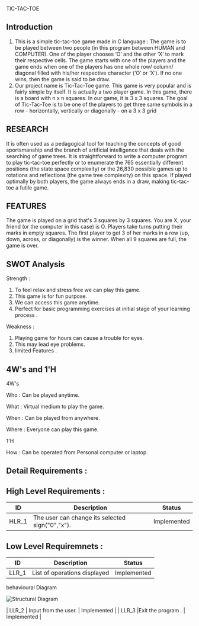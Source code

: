 
TIC-TAC-TOE
## Introduction
1. This is a simple tic-tac-toe game made in C language :
The game is to be played between two people (in this program between HUMAN and COMPUTER).
One of the player chooses ‘O’ and the other ‘X’ to mark their respective cells.
The game starts with one of the players and the game ends when one of the players has one whole row/ column/ diagonal filled with his/her respective character (‘O’ or ‘X’).
If no one wins, then the game is said to be draw.
2. Our project name is Tic-Tac-Toe game. This game is very popular and is
fairly simple by itself. It is actually a two player game. In this game, there is
a board with n x n squares. In our game, it is 3 x 3 squares.
The goal of Tic-Tac-Toe is to be one of the players to get three same
symbols in a row - horizontally, vertically or diagonally - on a 3 x 3 grid

## RESEARCH

It is often used as a pedagogical tool for teaching the concepts of good sportsmanship and the branch of artificial intelligence that deals with the searching of game trees. It is straightforward to write a computer program to play tic-tac-toe perfectly or to enumerate the 765 essentially different positions (the state space complexity) or the 26,830 possible games up to rotations and reflections (the game tree complexity) on this space. If played optimally by both players, the game always ends in a draw, making tic-tac-toe a futile game.

## FEATURES
The game is played on a grid that's 3 squares by 3 squares. You are X, your friend (or the computer in this case) is O. Players take turns putting their marks in empty squares. The first player to get 3 of her marks in a row (up, down, across, or diagonally) is the winner. When all 9 squares are full, the game is over.


## SWOT Analysis

 Strength :
1. To feel relax and  stress free we can play this game.
2. This game is for fun purpose.
3. We can access this game anytime.
4. Perfect for basic programming exercises at initial stage of your learning process .

Weakness :
1. Playing game for hours can cause a trouble for eyes.
2. This may lead eye problems.
3. limited Features .
 



## 4W's and 1'H

4W's

Who : Can be played anytime.


What : Virtual medium to  play the game.


When : Can be played from anywhere.


Where : Everyone can play this game.


1'H

How : Can be operated from Personal computer or laptop.

      




## Detail Requirements :

## High Level Requirements :
| ID | Description | Status |
| --- | --- | --- |
| HLR_1 | The user can change its selected sign("0","x"). | Implemented |

## Low Level Requiremnets :
| ID | Description | Status |
| --- | --- | --- |
| LLR_1 | List of operations displayed | Implemented |


behavioural Diagram



![Structural Diagram](https://user-images.githubusercontent.com/82743874/142980247-85675c44-f339-40d9-bba6-f746ae136bab.JPG)


| LLR_2 | Input from the user. | Implemented |
| LLR_3 |Exit the program . | Implemented |

